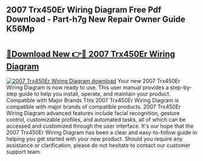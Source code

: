 ## 2007 Trx450Er Wiring Diagram Free Pdf Download - Part-h7g New Repair Owner Guide K56Mp

# <h2><a href="http://dfqqy3.blite.top/?on=2007+Trx450Er+Wiring+Diagram">🔗Download New 👉🔴 2007 Trx450Er Wiring Diagram</a></h2>

[![2007 Trx450Er Wiring Diagram download](https://i.imgur.com/lujVjoI.png)](http://dfqqy3.blite.top/?on=2007+Trx450Er+Wiring+Diagram)
Your new 2007 Trx450Er Wiring Diagram is now ready to use. This user manual provides a step-by-step guide to help you install, operate, and maintain your product. Compatible with Major Brands This 2007 Trx450Er Wiring Diagram is compatible with major brands of compatible products. 2007 Trx450Er Wiring Diagram advanced features include facial recognition, gesture control, customizable profiles, and automated tasks, all of which can be accessed and customized through the user interface. It's our hope that the 2007 Trx450Er Wiring Diagram has been a clear and easy-to-follow guide in helping you get started with your new product. Should you require any assistance or clarification, please do not hesitate to contact our customer support team.
